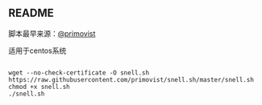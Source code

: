 ## README

脚本最早来源：[@primovist](https://github.com/primovist/snell.sh)

适用于centos系统



```

wget --no-check-certificate -O snell.sh https://raw.githubusercontent.com/primovist/snell.sh/master/snell.sh
chmod +x snell.sh
./snell.sh
```